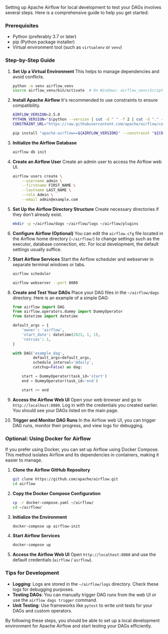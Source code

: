 Setting up Apache Airflow for local development to test your DAGs involves several steps. Here is a comprehensive guide to help you get started:

### Prerequisites
- Python (preferably 3.7 or later)
- pip (Python package installer)
- Virtual environment tool (such as `virtualenv` or `venv`)

### Step-by-Step Guide

1. **Set Up a Virtual Environment**
   This helps to manage dependencies and avoid conflicts.
   ```sh
   python -m venv airflow_venv
   source airflow_venv/bin/activate  # On Windows: airflow_venv\Scripts\activate
   ```

2. **Install Apache Airflow**
   It's recommended to use constraints to ensure compatibility.
   ```sh
   AIRFLOW_VERSION=2.5.0
   PYTHON_VERSION="$(python --version | cut -d " " -f 2 | cut -d "." -f 1-2)"
   CONSTRAINT_URL="https://raw.githubusercontent.com/apache/airflow/constraints-${AIRFLOW_VERSION}/constraints-${PYTHON_VERSION}.txt"
   
   pip install "apache-airflow==${AIRFLOW_VERSION}" --constraint "${CONSTRAINT_URL}"
   ```

3. **Initialize the Airflow Database**
   ```sh
   airflow db init
   ```

4. **Create an Airflow User**
   Create an admin user to access the Airflow web UI.
   ```sh
   airflow users create \
       --username admin \
       --firstname FIRST_NAME \
       --lastname LAST_NAME \
       --role Admin \
       --email admin@example.com
   ```

5. **Set Up the Airflow Directory Structure**
   Create necessary directories if they don’t already exist.
   ```sh
   mkdir -p ~/airflow/dags ~/airflow/logs ~/airflow/plugins
   ```

6. **Configure Airflow (Optional)**
   You can edit the `airflow.cfg` file located in the Airflow home directory (`~/airflow/`) to change settings such as the executor, database connection, etc. For local development, the default settings usually suffice.

7. **Start Airflow Services**
   Start the Airflow scheduler and webserver in separate terminal windows or tabs.

   ```sh
   airflow scheduler
   ```
   ```sh
   airflow webserver --port 8080
   ```

8. **Create and Test Your DAGs**
   Place your DAG files in the `~/airflow/dags` directory. Here is an example of a simple DAG:

   ```python
   from airflow import DAG
   from airflow.operators.dummy import DummyOperator
   from datetime import datetime

   default_args = {
       'owner': 'airflow',
       'start_date': datetime(2023, 1, 1),
       'retries': 1,
   }

   with DAG('example_dag',
            default_args=default_args,
            schedule_interval='@daily',
            catchup=False) as dag:

       start = DummyOperator(task_id='start')
       end = DummyOperator(task_id='end')

       start >> end
   ```

9. **Access the Airflow Web UI**
   Open your web browser and go to `http://localhost:8080`. Log in with the credentials you created earlier. You should see your DAGs listed on the main page.

10. **Trigger and Monitor DAG Runs**
    In the Airflow web UI, you can trigger DAG runs, monitor their progress, and view logs for debugging.

### Optional: Using Docker for Airflow
If you prefer using Docker, you can set up Airflow using Docker Compose. This method isolates Airflow and its dependencies in containers, making it easier to manage.

1. **Clone the Airflow GitHub Repository**
   ```sh
   git clone https://github.com/apache/airflow.git
   cd airflow
   ```

2. **Copy the Docker Compose Configuration**
   ```sh
   cp -r docker-compose.yaml ~/airflow/
   cd ~/airflow/
   ```

3. **Initialize the Environment**
   ```sh
   docker-compose up airflow-init
   ```

4. **Start Airflow Services**
   ```sh
   docker-compose up
   ```

5. **Access the Airflow Web UI**
   Open `http://localhost:8080` and use the default credentials (`airflow` / `airflow`).

### Tips for Development

- **Logging**: Logs are stored in the `~/airflow/logs` directory. Check these logs for debugging purposes.
- **Testing DAGs**: You can manually trigger DAG runs from the web UI or use the `airflow dags trigger` command.
- **Unit Testing**: Use frameworks like `pytest` to write unit tests for your DAGs and custom operators.

By following these steps, you should be able to set up a local development environment for Apache Airflow and start testing your DAGs efficiently.
